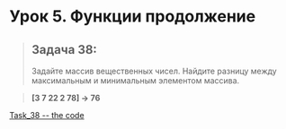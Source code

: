 # Урок 5. Функции продолжение

>## Задача 38:  
>Задайте массив вещественных чисел. Найдите разницу между максимальным и минимальным элементом массива.  

>**[3 7 22 2 78] -> 76**  

[Task_38 -- the code](Program.cs)